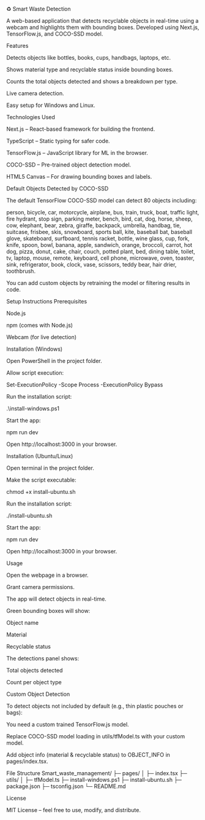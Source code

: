 ♻️ Smart Waste Detection

A web-based application that detects recyclable objects in real-time using a webcam and highlights them with bounding boxes. Developed using Next.js, TensorFlow.js, and COCO-SSD model.

Features

Detects objects like bottles, books, cups, handbags, laptops, etc.

Shows material type and recyclable status inside bounding boxes.

Counts the total objects detected and shows a breakdown per type.

Live camera detection.

Easy setup for Windows and Linux.

Technologies Used

Next.js – React-based framework for building the frontend.

TypeScript – Static typing for safer code.

TensorFlow.js – JavaScript library for ML in the browser.

COCO-SSD – Pre-trained object detection model.

HTML5 Canvas – For drawing bounding boxes and labels.

Default Objects Detected by COCO-SSD

The default TensorFlow COCO-SSD model can detect 80 objects including:

person, bicycle, car, motorcycle, airplane, bus, train, truck, boat, traffic light, fire hydrant, stop sign, parking meter, bench, bird, cat, dog, horse, sheep, cow, elephant, bear, zebra, giraffe, backpack, umbrella, handbag, tie, suitcase, frisbee, skis, snowboard, sports ball, kite, baseball bat, baseball glove, skateboard, surfboard, tennis racket, bottle, wine glass, cup, fork, knife, spoon, bowl, banana, apple, sandwich, orange, broccoli, carrot, hot dog, pizza, donut, cake, chair, couch, potted plant, bed, dining table, toilet, tv, laptop, mouse, remote, keyboard, cell phone, microwave, oven, toaster, sink, refrigerator, book, clock, vase, scissors, teddy bear, hair drier, toothbrush.

You can add custom objects by retraining the model or filtering results in code.

Setup Instructions
Prerequisites

Node.js 

npm (comes with Node.js)

Webcam (for live detection)

Installation (Windows)

Open PowerShell in the project folder.

Allow script execution:

Set-ExecutionPolicy -Scope Process -ExecutionPolicy Bypass


Run the installation script:

.\install-windows.ps1


Start the app:

npm run dev


Open http://localhost:3000
 in your browser.

Installation (Ubuntu/Linux)

Open terminal in the project folder.

Make the script executable:

chmod +x install-ubuntu.sh


Run the installation script:

./install-ubuntu.sh


Start the app:

npm run dev


Open http://localhost:3000
 in your browser.

Usage

Open the webpage in a browser.

Grant camera permissions.

The app will detect objects in real-time.

Green bounding boxes will show:

Object name

Material

Recyclable status

The detections panel shows:

Total objects detected

Count per object type

Custom Object Detection

To detect objects not included by default (e.g., thin plastic pouches or bags):

You need a custom trained TensorFlow.js model.

Replace COCO-SSD model loading in utils/tfModel.ts with your custom model.

Add object info (material & recyclable status) to OBJECT_INFO in pages/index.tsx.

File Structure
Smart_waste_management/
├─ pages/
│  ├─ index.tsx
├─ utils/
│  ├─ tfModel.ts
├─ install-windows.ps1
├─ install-ubuntu.sh
├─ package.json
├─ tsconfig.json
└─ README.md

License

MIT License – feel free to use, modify, and distribute.